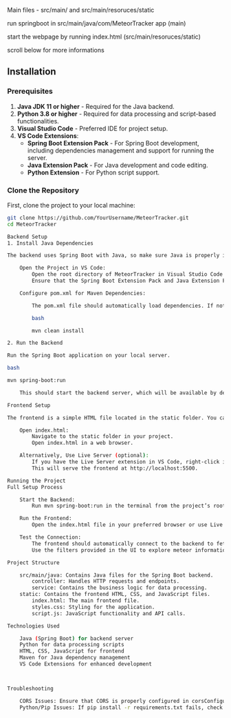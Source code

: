 Main files - src/main/  and src/main/resoruces/static

run springboot in src/main/java/com/MeteorTracker app (main)

start the webpage by running index.html  (src/main/resoruces/static)

scroll below for more informations


## Installation

### Prerequisites
1. **Java JDK 11 or higher** - Required for the Java backend.
2. **Python 3.8 or higher** - Required for data processing and script-based functionalities.
3. **Visual Studio Code** - Preferred IDE for project setup.
4. **VS Code Extensions**:
   - **Spring Boot Extension Pack** - For Spring Boot development, including dependencies management and support for running the server.
   - **Java Extension Pack** - For Java development and code editing.
   - **Python Extension** - For Python script support.

### Clone the Repository

First, clone the project to your local machine:

```bash
git clone https://github.com/YourUsername/MeteorTracker.git
cd MeteorTracker

Backend Setup
1. Install Java Dependencies

The backend uses Spring Boot with Java, so make sure Java is properly installed and configured.

    Open the Project in VS Code:
        Open the root directory of MeteorTracker in Visual Studio Code.
        Ensure that the Spring Boot Extension Pack and Java Extension Pack are installed.

    Configure pom.xml for Maven Dependencies:

        The pom.xml file should automatically load dependencies. If not, use the Maven sidebar in VS Code or run the following command in the terminal:

        bash

        mvn clean install

2. Run the Backend

Run the Spring Boot application on your local server.

bash

mvn spring-boot:run

    This should start the backend server, which will be available by default at http://localhost:8080.

Frontend Setup

The frontend is a simple HTML file located in the static folder. You can open this directly in your web browser or use VS Code’s Live Server extension for a local server.

    Open index.html:
        Navigate to the static folder in your project.
        Open index.html in a web browser.

    Alternatively, Use Live Server (optional):
        If you have the Live Server extension in VS Code, right-click index.html and select Open with Live Server to serve the file locally.
        This will serve the frontend at http://localhost:5500.

Running the Project
Full Setup Process

    Start the Backend:
        Run mvn spring-boot:run in the terminal from the project’s root directory. The backend should now be running at http://localhost:8080.

    Run the Frontend:
        Open the index.html file in your preferred browser or use Live Server in VS Code to run it locally.

    Test the Connection:
        The frontend should automatically connect to the backend to fetch meteor data.
        Use the filters provided in the UI to explore meteor information based on parameters like distance, size, and speed.

Project Structure

    src/main/java: Contains Java files for the Spring Boot backend.
        controller: Handles HTTP requests and endpoints.
        service: Contains the business logic for data processing.
    static: Contains the frontend HTML, CSS, and JavaScript files.
        index.html: The main frontend file.
        styles.css: Styling for the application.
        script.js: JavaScript functionality and API calls.

Technologies Used

    Java (Spring Boot) for backend server
    Python for data processing scripts
    HTML, CSS, JavaScript for frontend
    Maven for Java dependency management
    VS Code Extensions for enhanced development



Troubleshooting

    CORS Issues: Ensure that CORS is properly configured in corsConfigurer in MeteorTrackerApp.java.
    Python/Pip Issues: If pip install -r requirements.txt fails, check Python and pip versions. Try python3 -m pip install --upgrade pip to update pip.
